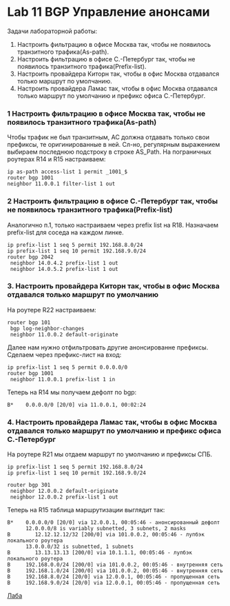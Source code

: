 # Lab 11 BGP Управление анонсами

Задачи лабораторной работы:  

1. Настроить фильтрацию в офисе Москва так, чтобы не появилось транзитного трафика(As-path).
2. Настроить фильтрацию в офисе С.-Петербург так, чтобы не появилось транзитного трафика(Prefix-list).
3. Настроить провайдера Киторн так, чтобы в офис Москва отдавался только маршрут по умолчанию.
4. Настроить провайдера Ламас так, чтобы в офис Москва отдавался только маршрут по умолчанию и префикс офиса С.-Петербург.

### 1 Настроить фильтрацию в офисе Москва так, чтобы не появилось транзитного трафика(As-path)
Чтобы трафик не был транзитным, АС должна отдавать только свои префиксы, те оригинированные в ней.
Сл-но, регулярным выражением выбираем последнюю подстроку в строке AS_Path.
На пограничных роутерах R14 и R15 настраиваем:
```
ip as-path access-list 1 permit _1001_$
router bgp 1001
neighbor 11.0.0.1 filter-list 1 out
```
### 2 Настроить фильтрацию в офисе С.-Петербург так, чтобы не появилось транзитного трафика(Prefix-list)
Аналогично п.1, только настраиваем через prefix list на R18. Назначаем prefix-list для соседа на каждом линке.
```
ip prefix-list 1 seq 5 permit 192.168.8.0/24
ip prefix-list 1 seq 10 permit 192.168.9.0/24
router bgp 2042
 neighbor 14.0.4.2 prefix-list 1 out
 neighbor 14.0.5.2 prefix-list 1 out
```
### 3. Настроить провайдера Киторн так, чтобы в офис Москва отдавался только маршрут по умолчанию
На роутере R22 настраиваем:
```
router bgp 101
 bgp log-neighbor-changes
 neighbor 11.0.0.2 default-originate
```
Далее нам нужно отфильтровать другие анонсированне префиксы. Сделаем через префикс-лист на вход:
```
ip prefix-list 1 seq 5 permit 0.0.0.0/0
router bgp 1001
 neighbor 11.0.0.1 prefix-list 1 in
```
Теперь на R14 мы получаем дефолт по bgp:
```
B*    0.0.0.0/0 [20/0] via 11.0.0.1, 00:02:24
```
### 4. Настроить провайдера Ламас так, чтобы в офис Москва отдавался только маршрут по умолчанию и префикс офиса С.-Петербург
На роутере R21 мы отдаем маршрут по умолчанию и префиксы СПБ.
```
ip prefix-list 1 seq 5 permit 192.168.8.0/24
ip prefix-list 1 seq 10 permit 192.168.9.0/24

router bgp 301
 neighbor 12.0.0.2 default-originate
 neighbor 12.0.0.2 prefix-list 1 out
```
Теперь на R15 таблица маршрутизации выглядит так:
```
B*    0.0.0.0/0 [20/0] via 12.0.0.1, 00:05:46 - анонсированный дефолт
      12.0.0.0/8 is variably subnetted, 3 subnets, 2 masks
B        12.12.12.12/32 [200/0] via 101.0.0.2, 00:05:46 - лупбэк локального роутера
      13.0.0.0/32 is subnetted, 1 subnets
B        13.13.13.13 [200/0] via 10.1.1.1, 00:05:46 - лупбэк локального роутера
B     192.168.0.0/24 [200/0] via 101.0.0.2, 00:05:46 - внутренняя сеть
B     192.168.1.0/24 [200/0] via 101.0.0.2, 00:05:46 - внутренняя сеть
B     192.168.8.0/24 [20/0] via 12.0.0.1, 00:05:46 - пропущенная сеть
B     192.168.9.0/24 [20/0] via 12.0.0.1, 00:05:46 - пропущенная сеть
```
[Лаба](./_Exports_unetlab_export-20231226-212756.zip)












